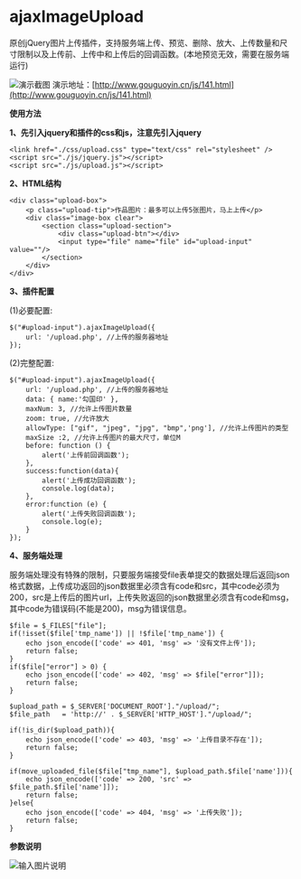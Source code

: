 # ajaxImageUpload
原创jQuery图片上传插件，支持服务端上传、预览、删除、放大、上传数量和尺寸限制以及上传前、上传中和上传后的回调函数。(本地预览无效，需要在服务端运行)

![演示截图](https://git.oschina.net/uploads/images/2017/0829/183504_2b642f6f_544375.png "吞吞吐吐.png")
演示地址：[http://www.gouguoyin.cn/js/141.html](http://www.gouguoyin.cn/js/141.html)

 **使用方法**
 
 **1、先引入jquery和插件的css和js，注意先引入jquery** 
```
<link href="./css/upload.css" type="text/css" rel="stylesheet" />
<script src="./js/jquery.js"></script>
<script src="./js/upload.js"></script>
```
 **2、HTML结构** 
```
<div class="upload-box">
    <p class="upload-tip">作品图片：最多可以上传5张图片，马上上传</p>
    <div class="image-box clear">
        <section class="upload-section">
            <div class="upload-btn"></div>
            <input type="file" name="file" id="upload-input" value=""/>
        </section>
    </div>
</div>
```
 **3、插件配置**
 
(1)必要配置:

```
$("#upload-input").ajaxImageUpload({
    url: '/upload.php', //上传的服务器地址
});
```

(2)完整配置:

```
$("#upload-input").ajaxImageUpload({
    url: '/upload.php', //上传的服务器地址
    data: { name:'勾国印' },
    maxNum: 3, //允许上传图片数量
    zoom: true, //允许放大
    allowType: ["gif", "jpeg", "jpg", "bmp",'png'], //允许上传图片的类型
    maxSize :2, //允许上传图片的最大尺寸，单位M
    before: function () {
        alert('上传前回调函数');
    },
    success:function(data){
        alert('上传成功回调函数');
        console.log(data);
    },
    error:function (e) {
        alert('上传失败回调函数');
        console.log(e);
    }
});
```
 **4、服务端处理** 

服务端处理没有特殊的限制，只要服务端接受file表单提交的数据处理后返回json格式数据，上传成功返回的json数据里必须含有code和src，其中code必须为200，src是上传后的图片url，上传失败返回的json数据里必须含有code和msg，其中code为错误码(不能是200)，msg为错误信息。

```
$file = $_FILES["file"];
if(!isset($file['tmp_name']) || !$file['tmp_name']) {
    echo json_encode(['code' => 401, 'msg' => '没有文件上传']);
    return false;
}
if($file["error"] > 0) {
    echo json_encode(['code' => 402, 'msg' => $file["error"]]);
    return false;
}

$upload_path = $_SERVER['DOCUMENT_ROOT']."/upload/";
$file_path   = 'http://' . $_SERVER['HTTP_HOST']."/upload/";

if(!is_dir($upload_path)){
    echo json_encode(['code' => 403, 'msg' => '上传目录不存在']);
    return false;
}

if(move_uploaded_file($file["tmp_name"], $upload_path.$file['name'])){
    echo json_encode(['code' => 200, 'src' => $file_path.$file['name']]);
    return false;
}else{
    echo json_encode(['code' => 404, 'msg' => '上传失败']);
    return false;
}
```
 **参数说明** 

![输入图片说明](https://git.oschina.net/uploads/images/2017/0829/183751_3db7f254_544375.png "参数.png")